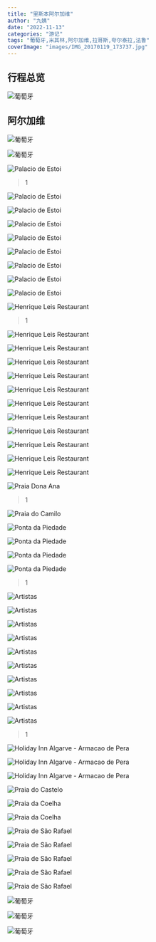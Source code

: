 ```yaml
---
title: "里斯本阿尔加维"
author: "九姨"
date: "2022-11-13"
categories: "游记"
tags: "葡萄牙,米其林,阿尔加维,拉哥斯,夸尔泰拉,法鲁"
coverImage: "images/IMG_20170119_173737.jpg"
---
```


>

## 行程总览

![葡萄牙](images/lisbon.jpg)

## 阿尔加维

>

![葡萄牙](images/IMG_20170121_075126.jpg)

>

![葡萄牙](images/IMG_20170121_082300.jpg)

>

![Palacio de Estoi](images/IMG_20170121_113201.jpg)

>1

![Palacio de Estoi](images/1000300.jpg)

>

![Palacio de Estoi](images/1000301.jpg)

>

![Palacio de Estoi](images/1000315.jpg)

>

![Palacio de Estoi](images/1000326.jpg)

>

![Palacio de Estoi](images/1000327.jpg)

>

![Palacio de Estoi](images/1000346.jpg)

>

![Palacio de Estoi](images/1000364.jpg)

>

![Palacio de Estoi](images/1000367.jpg)

>

![Henrique Leis Restaurant](images/IMG_20170121_125319.jpg)

>1

![Henrique Leis Restaurant](images/IMG_20170121_125352.jpg)

>

![Henrique Leis Restaurant](images/1000389.jpg)

>

![Henrique Leis Restaurant](images/1000390.jpg)

>

![Henrique Leis Restaurant](images/1000391.jpg)

>

![Henrique Leis Restaurant](images/1000392.jpg)

>

![Henrique Leis Restaurant](images/1000394.jpg)

>

![Henrique Leis Restaurant](images/1000395.jpg)

>

![Henrique Leis Restaurant](images/1000396.jpg)

>

![Henrique Leis Restaurant](images/1000397.jpg)

>

![Henrique Leis Restaurant](images/1000400.jpg)

>

![Henrique Leis Restaurant](images/1000401.jpg)

>

![Praia Dona Ana](images/IMG_20170121_163154.jpg)

>1

![Praia do Camilo](images/IMG_20170121_165145.jpg)

>

![Ponta da Piedade](images/IMG_20170121_171956.jpg)

>

![Ponta da Piedade](images/IMG_20170121_173003.jpg)

>

![Ponta da Piedade](images/IMG_20170121_173550.jpg)

>

![Ponta da Piedade](images/IMG_20170121_174139.jpg)

>1

![Artistas](images/1000476.jpg)

>

![Artistas](images/IMG_20170121_182645.jpg)

>

![Artistas](images/IMG_20170121_182650.jpg)

>

![Artistas](images/1000478.jpg)

>

![Artistas](images/1000480.jpg)

>

![Artistas](images/1000481.jpg)

>

![Artistas](images/1000482.jpg)

>

![Artistas](images/1000483.jpg)

>

![Artistas](images/IMG_20170121_201517.jpg)

>

![Artistas](images/IMG_20170121_201530.jpg)

>1

![Holiday Inn Algarve - Armacao de Pera](images/IMG_20170121_221002.jpg)

>

![Holiday Inn Algarve - Armacao de Pera](images/IMG_20170122_074909.jpg)

>

![Holiday Inn Algarve - Armacao de Pera](images/IMG_20170122_075037.jpg)

>

![Praia do Castelo](images/1000492.jpg)

>

![Praia da Coelha](images/1000524.jpg)

>

![Praia da Coelha](images/IMG_20170122_105538.jpg)

>

![Praia de São Rafael](images/1000529.jpg)

>

![Praia de São Rafael](images/1000549.jpg)

>

![Praia de São Rafael](images/IMG_20170122_120653.jpg)

>

![Praia de São Rafael](images/1000550.jpg)

>

![Praia de São Rafael](images/1000551.jpg)

>

![葡萄牙](images/IMG_20170122_134339.jpg)

>

![葡萄牙](images/IMG_20170122_135054.jpg)

>

![葡萄牙](images/IMG_20170122_171945.jpg)
